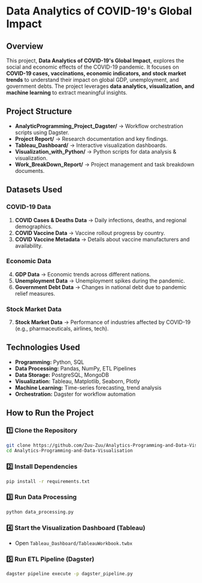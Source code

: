 # Data Analytics of COVID-19's Global Impact

## Overview
This project, **Data Analytics of COVID-19's Global Impact**, explores the social and economic effects of the COVID-19 pandemic. It focuses on **COVID-19 cases, vaccinations, economic indicators, and stock market trends** to understand their impact on global GDP, unemployment, and government debts. The project leverages **data analytics, visualization, and machine learning** to extract meaningful insights.

## Project Structure
- **AnalyticProgramming_Project_Dagster/** → Workflow orchestration scripts using Dagster.
- **Project Report/** → Research documentation and key findings.
- **Tableau_Dashboard/** → Interactive visualization dashboards.
- **Visualization_with_Python/** → Python scripts for data analysis & visualization.
- **Work_BreakDown_Report/** → Project management and task breakdown documents.

## Datasets Used
### COVID-19 Data
1. **COVID Cases & Deaths Data** → Daily infections, deaths, and regional demographics.
2. **COVID Vaccine Data** → Vaccine rollout progress by country.
3. **COVID Vaccine Metadata** → Details about vaccine manufacturers and availability.

### Economic Data
4. **GDP Data** → Economic trends across different nations.
5. **Unemployment Data** → Unemployment spikes during the pandemic.
6. **Government Debt Data** → Changes in national debt due to pandemic relief measures.

### Stock Market Data
7. **Stock Market Data** → Performance of industries affected by COVID-19 (e.g., pharmaceuticals, airlines, tech).

## Technologies Used
- **Programming:** Python, SQL
- **Data Processing:** Pandas, NumPy, ETL Pipelines
- **Data Storage:** PostgreSQL, MongoDB
- **Visualization:** Tableau, Matplotlib, Seaborn, Plotly
- **Machine Learning:** Time-series forecasting, trend analysis
- **Orchestration:** Dagster for workflow automation

## How to Run the Project
### 1️⃣ Clone the Repository
```bash
git clone https://github.com/Zuu-Zuu/Analytics-Programming-and-Data-Visualisation.git
cd Analytics-Programming-and-Data-Visualisation
```

### 2️⃣ Install Dependencies
```bash
pip install -r requirements.txt
```

### 3️⃣ Run Data Processing
```bash
python data_processing.py
```

### 4️⃣ Start the Visualization Dashboard (Tableau)
- Open `Tableau_Dashboard/TableauWorkbook.twbx`

### 5️⃣ Run ETL Pipeline (Dagster)
```bash
dagster pipeline execute -p dagster_pipeline.py
```



